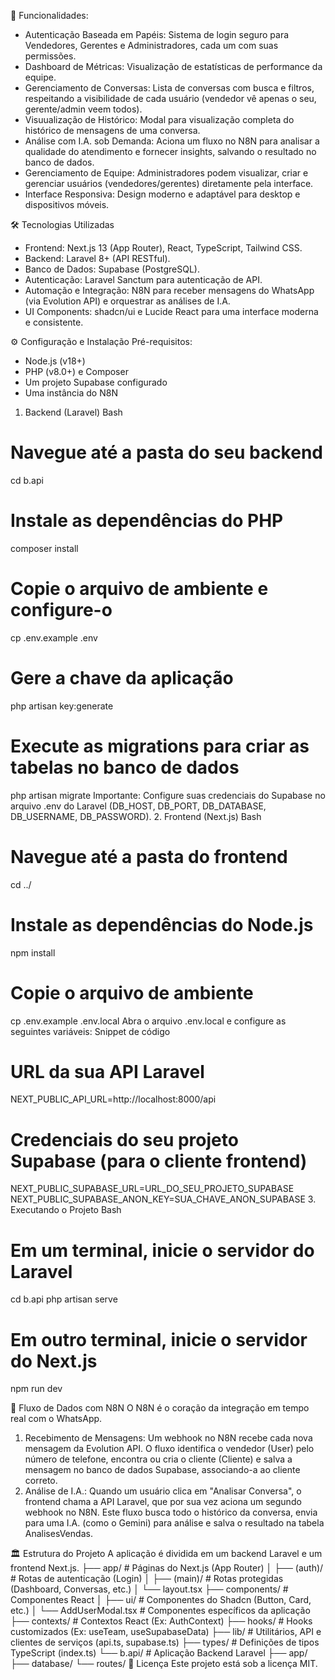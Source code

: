 🚀 Funcionalidades:
*    Autenticação Baseada em Papéis: Sistema de login seguro para Vendedores, Gerentes e Administradores, cada um com suas permissões.
*    Dashboard de Métricas: Visualização de estatísticas de performance da equipe.
*    Gerenciamento de Conversas: Lista de conversas com busca e filtros, respeitando a visibilidade de cada usuário (vendedor vê apenas o seu, gerente/admin veem todos).
*    Visuualização de Histórico: Modal para visualização completa do histórico de mensagens de uma conversa.
*    Análise com I.A. sob Demanda: Aciona um fluxo no N8N para analisar a qualidade do atendimento e fornecer insights, salvando o resultado no banco de dados.
*    Gerenciamento de Equipe: Administradores podem visualizar, criar e gerenciar usuários (vendedores/gerentes) diretamente pela interface.
*    Interface Responsiva: Design moderno e adaptável para desktop e dispositivos móveis.

🛠️ Tecnologias Utilizadas
*    Frontend: Next.js 13 (App Router), React, TypeScript, Tailwind CSS.
*    Backend: Laravel 8+ (API RESTful).
*    Banco de Dados: Supabase (PostgreSQL).
*    Autenticação: Laravel Sanctum para autenticação de API.
*    Automação e Integração: N8N para receber mensagens do WhatsApp (via Evolution API) e orquestrar as análises de I.A.
*    UI Components: shadcn/ui e Lucide React para uma interface moderna e consistente.

⚙️ Configuração e Instalação
Pré-requisitos:
*    Node.js (v18+)
*    PHP (v8.0+) e Composer
*    Um projeto Supabase configurado
*    Uma instância do N8N

1. Backend (Laravel)
Bash
# Navegue até a pasta do seu backend
cd b.api

# Instale as dependências do PHP
composer install

# Copie o arquivo de ambiente e configure-o
cp .env.example .env

# Gere a chave da aplicação
php artisan key:generate

# Execute as migrations para criar as tabelas no banco de dados
php artisan migrate
Importante: Configure suas credenciais do Supabase no arquivo .env do Laravel (DB_HOST, DB_PORT, DB_DATABASE, DB_USERNAME, DB_PASSWORD).
2. Frontend (Next.js)
Bash
# Navegue até a pasta do frontend
cd ../

# Instale as dependências do Node.js
npm install

# Copie o arquivo de ambiente
cp .env.example .env.local
Abra o arquivo .env.local e configure as seguintes variáveis:
Snippet de código
# URL da sua API Laravel
NEXT_PUBLIC_API_URL=http://localhost:8000/api

# Credenciais do seu projeto Supabase (para o cliente frontend)
NEXT_PUBLIC_SUPABASE_URL=URL_DO_SEU_PROJETO_SUPABASE
NEXT_PUBLIC_SUPABASE_ANON_KEY=SUA_CHAVE_ANON_SUPABASE
3. Executando o Projeto
Bash
# Em um terminal, inicie o servidor do Laravel
cd b.api
php artisan serve

# Em outro terminal, inicie o servidor do Next.js
npm run dev

🔄 Fluxo de Dados com N8N
O N8N é o coração da integração em tempo real com o WhatsApp.
1.	Recebimento de Mensagens: Um webhook no N8N recebe cada nova mensagem da Evolution API. O fluxo identifica o vendedor (User) pelo número de telefone, encontra ou cria o cliente (Cliente) e salva a mensagem no banco de dados Supabase, associando-a ao cliente correto.
2.	Análise de I.A.: Quando um usuário clica em "Analisar Conversa", o frontend chama a API Laravel, que por sua vez aciona um segundo webhook no N8N. Este fluxo busca todo o histórico da conversa, envia para uma I.A. (como o Gemini) para análise e salva o resultado na tabela AnalisesVendas.

🏛️ Estrutura do Projeto
A aplicação é dividida em um backend Laravel e um frontend Next.js.
├── app/                  # Páginas do Next.js (App Router)
│   ├── (auth)/           # Rotas de autenticação (Login)
│   ├── (main)/           # Rotas protegidas (Dashboard, Conversas, etc.)
│   └── layout.tsx
├── components/           # Componentes React
│   ├── ui/               # Componentes do Shadcn (Button, Card, etc.)
│   └── AddUserModal.tsx  # Componentes específicos da aplicação
├── contexts/             # Contextos React (Ex: AuthContext)
├── hooks/                # Hooks customizados (Ex: useTeam, useSupabaseData)
├── lib/                  # Utilitários, API e clientes de serviços (api.ts, supabase.ts)
├── types/                # Definições de tipos TypeScript (index.ts)
└── b.api/                # Aplicação Backend Laravel
    ├── app/
    ├── database/
    └── routes/
📄 Licença
Este projeto está sob a licença MIT.

